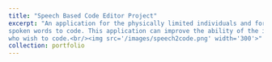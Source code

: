 ```yaml
---
title: "Speech Based Code Editor Project"
excerpt: "An application for the physically limited individuals and for specific use cases where you want to copy code from image. The user can dictate the words andprogramming commands, and with the help of speech recognizer, this application converts
spoken words to code. This application can improve the ability of the intelligent disabled people
who wish to code.<br/><img src='/images/speech2code.png' width='300'>"
collection: portfolio
---
```

